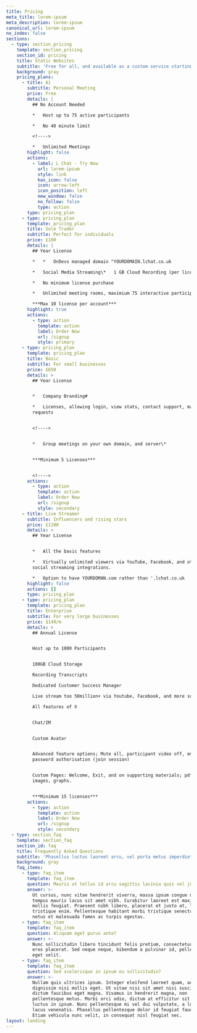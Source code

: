 ```yaml
---
title: Pricing
meta_title: lorem-ipsum
meta_description: lorem-ipsum
canonical_url: lorem-ipsum
no_index: false
sections:
  - type: section_pricing
    template: section_pricing
    section_id: pricing
    title: Static Websites
    subtitle: 'Free for all, and available as a custom service starting from £100/yr'
    background: gray
    pricing_plans:
      - title: A1
        subtitle: Personal Meeting
        price: Free
        details: |
          ## No Account Needed

          *   Host up to 75 active participants

          *   No 40 minute limit

          <!---->

          *   Unlimited Meetings
        highlight: false
        actions:
          - label: L Chat - Try Now
            url: lorem-ipsum
            style: link
            has_icon: false
            icon: arrow-left
            icon_position: left
            new_window: false
            no_follow: false
            type: action
        type: pricing_plan
      - type: pricing_plan
        template: pricing_plan
        title: Sole Trader
        subtitle: Perfect for individuals
        price: £100
        details: |
          ## Year License

          *   *   OnDevs managed domain "YOURDOMAIN.lchat.co.uk

          *   Social Media Streaming\*   1 GB Cloud Recording (per license)

          *   No minimum license purchase

          *   Unlimited meeting rooms, maximium 75 interactive participants

          ***Max 10 license per account***
        highlight: true
        actions:
          - type: action
            template: action
            label: Order Now
            url: /signup
            style: primary
      - type: pricing_plan
        template: pricing_plan
        title: Basic
        subtitle: For small businesses
        price: £650
        details: >
          ## Year License


          *   Company Branding#

          *   Licenses, allowing login, view stats, contact support, make
          requests


          <!---->


          *   Group meetings on your own domain, and server\*


          ***Minimum 5 Licenses***


          <!---->
        actions:
          - type: action
            template: action
            label: Order Now
            url: /signup
            style: secondary
      - title: Live Streamer
        subtitle: Influencers and rising stars
        price: £1200
        details: >
          ## Year License


          *   All the basic features

          *   Virtually unlimited viewers via YouTube, Facebook, and other
          social streaming integrations.

          *   Option to have YOURDOMAN.com rather than '.lchat.co.uk
        highlight: false
        actions: []
        type: pricing_plan
      - type: pricing_plan
        template: pricing_plan
        title: Enterprise
        subtitle: For very large businesses
        price: $149/m
        details: >
          ## Annual License


          Host up to 1000 Participants


          100GB Cloud Storage

          Recording Transcripts

          Dedicated Customer Success Manager

          Live stream too 50million+ via Youtube, Facebook, and more socials

          All features of X


          Chat/IM


          Custom Avatar


          Advanced feature options; Mute all, participant video off, email and
          password authorisation (join session)


          Custom Pages: Welcome, Exit, and on supporting materials; pdf's,
          images, graphs.


          ***Minimum 15 licenses***
        actions:
          - type: action
            template: action
            label: Order Now
            url: /signup
            style: secondary
  - type: section_faq
    template: section_faq
    section_id: faq
    title: Frequently Asked Questions
    subtitle: 'Phasellus luctus laoreet arcu, vel porta metus imperdiet sit amet.'
    background: gray
    faq_items:
      - type: faq_item
        template: faq_item
        question: Mauris ut tellus id arcu sagittis lacinia quis vel justo?
        answer: >-
          Ut cursus, nunc vitae hendrerit viverra, massa ipsum congue quam, sed
          tempus mauris lacus sit amet nibh. Curabitur laoreet est maximus
          mollis feugiat. Praesent nibh libero, placerat et justo at, luctus
          tristique enim. Pellentesque habitant morbi tristique senectus et
          netus et malesuada fames ac turpis egestas.
      - type: faq_item
        template: faq_item
        question: Aliquam eget purus ante?
        answer: >-
          Nunc sollicitudin libero tincidunt felis pretium, consectetur aliquam
          eros placerat. Sed neque neque, bibendum a pulvinar id, pellentesque
          eget velit. 
      - type: faq_item
        template: faq_item
        question: Sed scelerisque in ipsum eu sollicitudin?
        answer: >-
          Nullam quis ultrices ipsum. Integer eleifend laoreet quam, ac
          dignissim nisi mollis eget. Ut vitae nisi sit amet nisi suscipit
          dictum faucibus eget magna. Vivamus in hendrerit magna, non
          pellentesque metus. Morbi orci odio, dictum at efficitur sit amet,
          luctus in ipsum. Nunc pellentesque mi vel dui vulputate, a lobortis
          lacus venenatis. Phasellus pellentesque dolor id feugiat faucibus.
          Etiam vehicula nunc velit, in consequat nisl feugiat nec.
layout: landing
---
```

